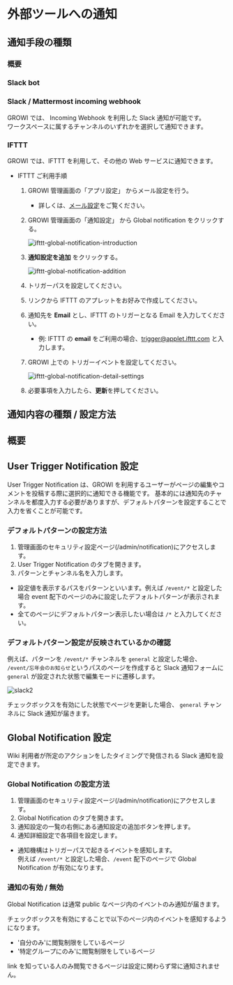 # 外部ツールへの通知

<!-- TODO: GW-5372 「Slack/Mattermost への通知」の内容を適切なタイトルの下に移動させる -->

## 通知手段の種類

### 概要

### Slack bot

### Slack / Mattermost incoming webhook

GROWI では、 Incoming Webhook を利用した Slack 通知が可能です。  
ワークスペースに属するチャンネルのいずれかを選択して通知できます。

### IFTTT

GROWI では、IFTTT を利用して、その他の Web サービスに通知できます。

- IFTTT ご利用手順

  1. GROWI 管理画面の「アプリ設定」 からメール設定を行う。
     - 詳しくは、[メール設定](/ja/admin-guide/management-cookbook/app-settings.html#メールの設定)をご覧ください。
  1. GROWI 管理画面の「通知設定」 から Global notification をクリックする。

     <img :src="$withBase('/assets/images/ifttt-global-notification-introduction.png')" alt="ifttt-global-notification-introduction">

  1. **通知設定を追加** をクリックする。

     <img :src="$withBase('/assets/images/ifttt-global-notification-addition.png')" alt="ifttt-global-notification-addition">

  1. トリガーパスを設定してください。
  1. リンクから IFTTT のアプレットをお好みで作成してください。
  1. 通知先を **Email** とし、IFTTT のトリガーとなる Email を入力してください。
     - 例: IFTTT の **email** をご利用の場合、trigger@applet.ifttt.com と入力します。
  1. GROWI 上での トリガーイベントを設定してください。

     <img :src="$withBase('/assets/images/ifttt-global-notification-detail-settings.png')" alt="ifttt-global-notification-detail-settings">

  1. 必要事項を入力したら、**更新**を押してください。

## 通知内容の種類 / 設定方法

## 概要

## User Trigger Notification 設定

User Trigger Notification は、GROWI を利用するユーザーがページの編集やコメントを投稿する際に選択的に通知できる機能です。
基本的には通知先のチャンネルを都度入力する必要がありますが、デフォルトパターンを設定することで入力を省くことが可能です。

### デフォルトパターンの設定方法

1. 管理画面のセキュリティ設定ページ(/admin/notification)にアクセスします。
2. User Trigger Notification のタブを開きます。
3. パターンとチャンネル名を入力します。

- 設定値を表示するパスをパターンといいます。例えば `/event/*` と設定した場合 event 配下のページのみに設定したデフォルトパターンが表示されます。
- 全てのページにデフォルトパターン表示したい場合は `/*` と入力してください。

### デフォルトパターン設定が反映されているかの確認

<!-- textlint-disable weseek/sentence-length -->
例えば、パターンを `/event/*` チャンネルを `general` と設定した場合、  
`/event/忘年会のお知らせ`というパスのページを作成すると Slack 通知フォームに `general` が設定された状態で編集モードに遷移します。
<!-- textlint-enable weseek/sentence-length -->

<img :src="$withBase('/assets/images/slack2.png')" alt="slack2">

チェックボックスを有効にした状態でページを更新した場合、 `general` チャンネルに Slack 通知が届きます。

## Global Notification 設定

Wiki 利用者が所定のアクションをしたタイミングで発信される Slack 通知を設定できます。

### Global Notification の設定方法

1. 管理画面のセキュリティ設定ページ(/admin/notification)にアクセスします。
2. Global Notification のタブを開きます。
3. 通知設定の一覧の右側にある通知設定の追加ボタンを押します。
4. 通知詳細設定で各項目を設定します。

- 通知機構はトリガーパスで起きるイベントを感知します。  
  例えば `/event/*` と設定した場合、`/event` 配下のページで Global Notification が有効になります。

### 通知の有効 / 無効

Global Notification は通常 public なページ内のイベントのみ通知が届きます。

チェックボックスを有効にすることで以下のページ内のイベントを感知するようになります。

- '自分のみ'に閲覧制限をしているページ
- '特定グループにのみ'に閲覧制限をしているページ

link を知っている人のみ閲覧できるページは設定に関わらず常に通知されません。
